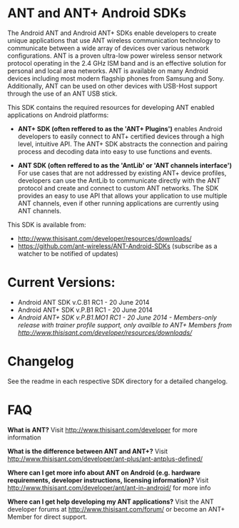 # ANT and ANT+ Android SDKs
The Android ANT and Android ANT+ SDKs enable developers to create unique applications that use ANT wireless communication technology to communicate between a wide array of devices over various network configurations. ANT is a proven ultra-low power wireless sensor network protocol operating in the 2.4 GHz ISM band and is an effective solution for personal and local area networks. ANT is available on many Android devices including most modern flagship phones from Samsung and Sony. Additionally, ANT can be used on other devices with USB-Host support through the use of an ANT USB stick.

This SDK contains the required resources for developing ANT enabled applications on Android platforms:

* <b>ANT+ SDK (often reffered to as the 'ANT+ Plugins')</b> enables Android developers to easily connect to ANT+ certified devices through a high level, intuitive API. The ANT+ SDK abstracts the connection and pairing process and decoding data into easy to use functions and events.

* <b>ANT SDK (often reffered to as the 'AntLib' or 'ANT channels interface')</b> For use cases that are not addressed by existing ANT+ device profiles, developers can use the AntLib to communicate directly with the ANT protocol and create and connect to custom ANT networks. The SDK provides an easy to use API that allows your application to use multiple ANT channels, even if other running applications are currently using ANT channels.

This SDK is available from:

* http://www.thisisant.com/developer/resources/downloads/
* https://github.com/ant-wireless/ANT-Android-SDKs (subscribe as a watcher to be notified of updates)

# Current Versions:
* Android ANT SDK v.C.B1 RC1 - 20 June 2014
* Android ANT+ SDK v.P.B1 RC1 - 20 June 2014
* <i>Android ANT+ SDK v.P.B1.MO1 RC1 - 20 June 2014 - Members-only release with trainer profile support, only availble to ANT+ Members from http://www.thisisant.com/developer/resources/downloads/</i>

# Changelog
See the readme in each respective SDK directory for a detailed changelog.

# FAQ
**What is ANT?**
Visit http://www.thisisant.com/developer for more information

**What is the difference between ANT and ANT+?**
Visit http://www.thisisant.com/developer/ant-plus/ant-antplus-defined/

**Where can I get more info about ANT on Android (e.g. hardware requirements, developer instructions, licensing information)?**
Visit http://www.thisisant.com/developer/ant/ant-in-android/ for more info

**Where can I get help developing my ANT applications?**
Visit the ANT developer forums at http://www.thisisant.com/forum/ or become an ANT+ Member for direct support.